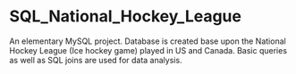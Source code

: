 # SQL_National_Hockey_League
An elementary MySQL project. Database is created base upon the National Hockey League (Ice hockey game) played in US and Canada. 
Basic queries as well as SQL joins are used for data analysis.
